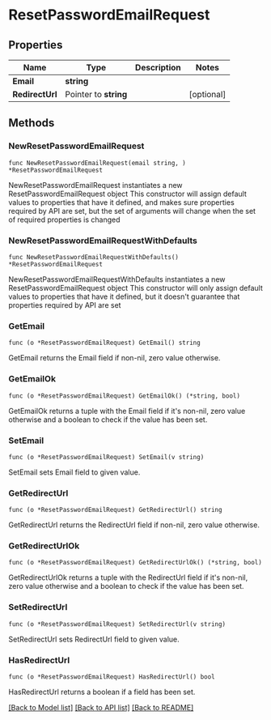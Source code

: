 # ResetPasswordEmailRequest

## Properties

Name | Type | Description | Notes
------------ | ------------- | ------------- | -------------
**Email** | **string** |  | 
**RedirectUrl** | Pointer to **string** |  | [optional] 

## Methods

### NewResetPasswordEmailRequest

`func NewResetPasswordEmailRequest(email string, ) *ResetPasswordEmailRequest`

NewResetPasswordEmailRequest instantiates a new ResetPasswordEmailRequest object
This constructor will assign default values to properties that have it defined,
and makes sure properties required by API are set, but the set of arguments
will change when the set of required properties is changed

### NewResetPasswordEmailRequestWithDefaults

`func NewResetPasswordEmailRequestWithDefaults() *ResetPasswordEmailRequest`

NewResetPasswordEmailRequestWithDefaults instantiates a new ResetPasswordEmailRequest object
This constructor will only assign default values to properties that have it defined,
but it doesn't guarantee that properties required by API are set

### GetEmail

`func (o *ResetPasswordEmailRequest) GetEmail() string`

GetEmail returns the Email field if non-nil, zero value otherwise.

### GetEmailOk

`func (o *ResetPasswordEmailRequest) GetEmailOk() (*string, bool)`

GetEmailOk returns a tuple with the Email field if it's non-nil, zero value otherwise
and a boolean to check if the value has been set.

### SetEmail

`func (o *ResetPasswordEmailRequest) SetEmail(v string)`

SetEmail sets Email field to given value.


### GetRedirectUrl

`func (o *ResetPasswordEmailRequest) GetRedirectUrl() string`

GetRedirectUrl returns the RedirectUrl field if non-nil, zero value otherwise.

### GetRedirectUrlOk

`func (o *ResetPasswordEmailRequest) GetRedirectUrlOk() (*string, bool)`

GetRedirectUrlOk returns a tuple with the RedirectUrl field if it's non-nil, zero value otherwise
and a boolean to check if the value has been set.

### SetRedirectUrl

`func (o *ResetPasswordEmailRequest) SetRedirectUrl(v string)`

SetRedirectUrl sets RedirectUrl field to given value.

### HasRedirectUrl

`func (o *ResetPasswordEmailRequest) HasRedirectUrl() bool`

HasRedirectUrl returns a boolean if a field has been set.


[[Back to Model list]](../README.md#documentation-for-models) [[Back to API list]](../README.md#documentation-for-api-endpoints) [[Back to README]](../README.md)



